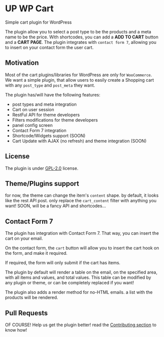 # UP WP Cart
Simple cart plugin for WordPress

The plugin allow you to select a post type to be the products and a meta name to be the price.
With shortcodes, you can add a **ADD TO CART** button and a **CART PAGE**.
The plugin integrates with `contact form 7`, allowing you to insert on your contact form the user cart.

## Motivation
Most of the cart plugins/libraries for WordPress are only for `WooCommerce`. We want a simple plugin, that allow users to easily create a Shopping cart with any `post_type` and `post_meta` they want.

The plugin has/will have the following features:

 - post types and meta integration
 - Cart on user session
 - RestFul API for theme developers
 - Filters modifications for theme developers
 - panel config screen
 - Contact Form 7 integration
 - Shortcode/Widgets support (SOON)
 - Cart Update with AJAX (no refresh) and theme integration (SOON)

## License
The plugin is under [GPL-2.0](LICENSE.md) license.

## Theme/Plugins support

for now, the theme can change the item's `content` shape. by default, it looks like the rest API post. only replace the `cart_content` filter with anything you want!
SOON, will be a fancy API and shortcodes...

## Contact Form 7

The plugin has integration with Contact Form 7. That way, you can insert the cart on your email.

On the contact form, the `cart` button will allow you to insert the cart hook on the form, and make it required.

If required, the form will only submit if the cart has items.

The plugin by default will render a table on the email, on the specified area, with all items and values, and total values.
This table can be modified by any plugin or theme, or can be completely replaced if you want!

The plugin also adds a render method for no-HTML emails. a list with the products will be rendered.

## Pull Requests
OF COURSE! Help us get the plugin better! read the [Contributing section](CONTRIBUTING.md) to know how!
